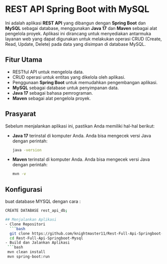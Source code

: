 # REST API Spring Boot with MySQL

Ini adalah aplikasi **REST API** yang dibangun dengan **Spring Boot** dan **MySQL** sebagai database, menggunakan **Java 17** dan **Maven** sebagai alat pengelola proyek. Aplikasi ini dirancang untuk menyediakan antarmuka layanan web yang dapat digunakan untuk melakukan operasi CRUD (Create, Read, Update, Delete) pada data yang disimpan di database MySQL.

## Fitur Utama
- RESTful API untuk mengelola data.
- CRUD operasi untuk entitas yang dikelola oleh aplikasi.
- Penggunaan **Spring Boot** untuk memudahkan pengembangan aplikasi.
- **MySQL** sebagai database untuk penyimpanan data.
- **Java 17** sebagai bahasa pemrograman.
- **Maven** sebagai alat pengelola proyek.

## Prasyarat

Sebelum menjalankan aplikasi ini, pastikan Anda memiliki hal-hal berikut:
- **Java 17** terinstal di komputer Anda. Anda bisa mengecek versi Java dengan perintah:
  ```bash
  java -version

- **Maven** terinstal di komputer Anda. Anda bisa mengecek versi Java dengan perintah:
  ```bash
  mvn -v

## Konfigurasi

buat database MYSQL dengan cara :
 ```bash
CREATE DATABASE rest_api_db;

## Menjalankan Aplikasi
- Clone Repositori
   ```bash
   git clone https://github.com/knightmaster11/Rest-Full-Api-Springboot-Mysql.git
   cd Rest-Full-Api-Springboot-Mysql
- Build dan Jalankan Aplikasi
  ```bash
  mvn clean install
  mvn spring-boot:run

